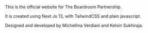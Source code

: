 This is the official website for The Boardroom Partnership.

It is created using Next Js 13, with TailwindCSS and plain javascript.

Designed and developed by Michellina Verdiani and Kelvin Sukhiraja.

